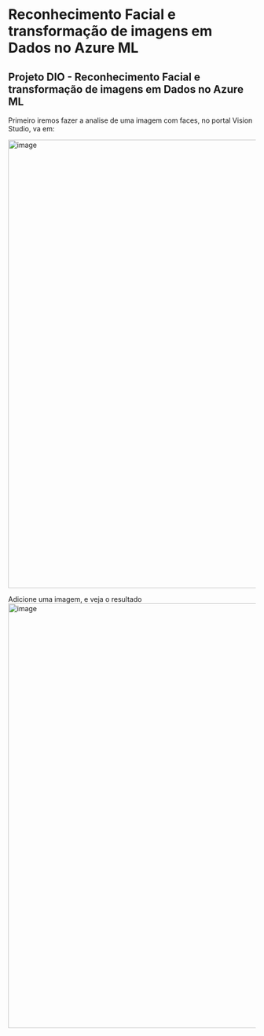 # Reconhecimento Facial e transformação de imagens em Dados no Azure ML

## Projeto DIO - Reconhecimento Facial e transformação de imagens em Dados no Azure ML

Primeiro iremos fazer a analise de uma imagem com faces, no portal Vision Studio, va em:  

<img width="1916" height="912" alt="image" src="https://github.com/user-attachments/assets/67d9aee6-eb9e-40be-934f-432b83cf420d" />

Adicione uma imagem, e veja o resultado
<img width="1901" height="864" alt="image" src="https://github.com/user-attachments/assets/e46a1406-7125-4510-8984-76beaf42ccf0" />

